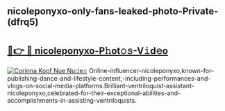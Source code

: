 ## nicoleponyxo-only-fans​-leaked-photo​-Private-(dfrq5)


# <h2><a href="https://mediaupload.pro?title=nicoleponyxo&ref=git">🔗👉 🔴 nicoleponyxo-P𝚑ot𝚘𝚜-V𝚒d𝚎o</a></h2>

[![Corinna Kopf Nue Nu𝚍e𝚜](https://i.imgur.com/0qMVB7G.gif)](https://mediaupload.pro?title=nicoleponyxo&ref=git)
Online-influencer-nicoleponyxo,known-for-publishing-dance-and-lifestyle-content,-including-performances-and-vlogs-on-social-media-platforms.Brilliant-ventriloquist-assistant-nicoleponyxo,celebrated-for-their-exceptional-abilities-and-accomplishments-in-assisting-ventriloquists.  